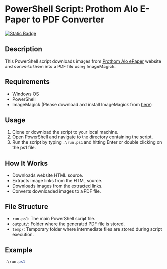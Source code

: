 # PowerShell Script: Prothom Alo E-Paper to PDF Converter

[![Static Badge](https://img.shields.io/badge/Join%20Telegram%20Group-Readers%20Club-blue)](https://t.me/+jTKFvw-_SXg0NzZl)

## Description
This PowerShell script downloads images from [Prothom Alo ePaper](https://epaper.prothomalo.com/) website and converts them into a PDF file using ImageMagick.

## Requirements
- Windows OS
- PowerShell
- ImageMagick (Please download and install ImageMagick from [here](https://imagemagick.org/script/download.php#windows))

## Usage
1. Clone or download the script to your local machine.
2. Open PowerShell and navigate to the directory containing the script.
3. Run the script by typing `.\run.ps1` and hitting Enter or double clicking on the ps1 file.

## How It Works
- Downloads website HTML source.
- Extracts image links from the HTML source.
- Downloads images from the extracted links.
- Converts downloaded images to a PDF file.

## File Structure
- `run.ps1`: The main PowerShell script file.
- `output/`: Folder where the generated PDF file is stored.
- `temp/`: Temporary folder where intermediate files are stored during script execution.

## Example
```powershell
.\run.ps1

